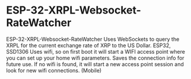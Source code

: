 # ESP-32-XRPL-Websocket-RateWatcher
ESP-32-XRPL-Websocket-RateWatcher
Uses WebSockets to query the XRPL for the current exchange rate of XRP to the US Dollar.
ESP32, SSD1306
Uses wifi, so on first boot it will start a WIFI access point where you can set up your home wifi parameters. Saves the connection info for future use. If no wifi is found, it will start a new access point session and look for new wifi connections. (Mobile)
